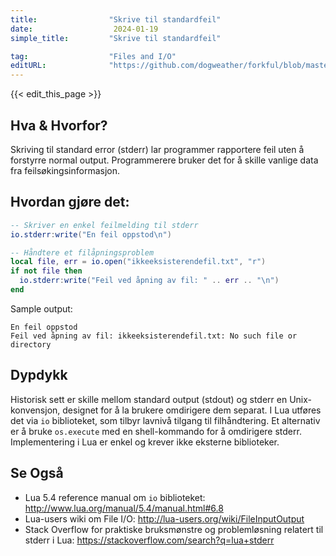 ```yaml
---
title:                "Skrive til standardfeil"
date:                  2024-01-19
simple_title:         "Skrive til standardfeil"

tag:                  "Files and I/O"
editURL:              "https://github.com/dogweather/forkful/blob/master/content/no/lua/writing-to-standard-error.md"
---
```


{{< edit_this_page >}}

## Hva & Hvorfor?
Skriving til standard error (stderr) lar programmer rapportere feil uten å forstyrre normal output. Programmerere bruker det for å skille vanlige data fra feilsøkingsinformasjon.

## Hvordan gjøre det:
```Lua
-- Skriver en enkel feilmelding til stderr
io.stderr:write("En feil oppstod\n")

-- Håndtere et filåpningsproblem
local file, err = io.open("ikkeeksisterendefil.txt", "r")
if not file then
  io.stderr:write("Feil ved åpning av fil: " .. err .. "\n")
end
```
Sample output:
```
En feil oppstod
Feil ved åpning av fil: ikkeeksisterendefil.txt: No such file or directory
```

## Dypdykk
Historisk sett er skille mellom standard output (stdout) og stderr en Unix-konvensjon, designet for å la brukere omdirigere dem separat. I Lua utføres det via `io` biblioteket, som tilbyr lavnivå tilgang til filhåndtering. Et alternativ er å bruke `os.execute` med en shell-kommando for å omdirigere stderr. Implementering i Lua er enkel og krever ikke eksterne biblioteker.

## Se Også
- Lua 5.4 reference manual om `io` biblioteket: http://www.lua.org/manual/5.4/manual.html#6.8
- Lua-users wiki om File I/O: http://lua-users.org/wiki/FileInputOutput
- Stack Overflow for praktiske bruksmønstre og problemløsning relatert til stderr i Lua: https://stackoverflow.com/search?q=lua+stderr
